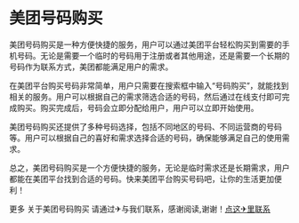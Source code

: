 # 美团号码购买

美团号码购买是一种方便快捷的服务，用户可以通过美团平台轻松购买到需要的手机号码。无论是需要一个临时的号码用于注册或者其他用途，还是需要一个长期的号码作为联系方式，美团都能满足用户的需求。

在美团平台购买号码非常简单，用户只需要在搜索框中输入“号码购买”，就能找到相关的服务。用户可以根据自己的需求筛选合适的号码，然后通过在线支付即可完成购买。购买完成后，号码会立即分配给用户，用户可以立即开始使用。

美团号码购买还提供了多种号码选择，包括不同地区的号码、不同运营商的号码等。用户可以根据自己的喜好和需求选择合适的号码，确保能够满足自己的使用需求。

总之，美团号码购买是一个方便快捷的服务，无论是临时需求还是长期需求，用户都能在美团平台找到合适的号码。快来美团平台购买号码吧，让你的生活更加便利！

更多 关于美团号码购买 请通过✈与我们联系，感谢阅读,谢谢！[点这✈里联系](https://sms.k02.cc)